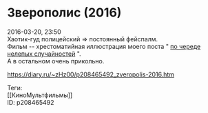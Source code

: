 Зверополис (2016)
==================

   
 2016-03-20, 23:50   
  Хаотик-гуд полицейский => постоянный фейспалм.   
 Фильм -- хрестоматийная иллюстрация моего поста "  [по череде нелепых случайностей](По%20череде%20нелепых%20случайностей)  ".   
 А в остальном очень прикольно.   
    
 <https://diary.ru/~zHz00/p208465492_zveropolis-2016.htm>   
   
 Теги:   
 [[КиноМультфильмы]]   
 ID: p208465492